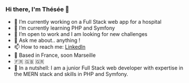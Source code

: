 ### Hi there, I'm Thésée 👋


- 🔭 I’m currently working on a Full Stack web app for a hospital
- 🌱 I’m currently learning PHP and Symfony
- 👯 I’m open to work and I am looking for new challenges
- 💬 Ask me about.. anything !
- 📫 How to reach me: [LinkedIn](https://www.linkedin.com/in/tkambas/)
- 📍 Based in France, soon Marseille
- 🇫🇷 🇬🇧 🇬🇷
- 🌰 In a nutshell: I am a junior Full Stack web developer with expertise in the MERN stack and skills in PHP and Symfony.

